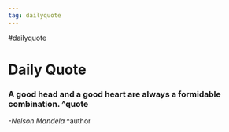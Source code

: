 ```yaml
---
tag: dailyquote
---
```


#dailyquote

# Daily Quote

### A good head and a good heart are always a formidable combination. ^quote
*-Nelson Mandela* ^author

